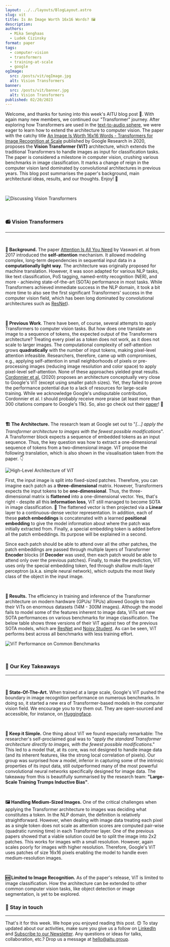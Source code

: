 ```yaml
---
layout: ../../layouts/BlogLayout.astro
slug: vit
title: Is An Image Worth 16x16 Words? 🖼️
description: 
authors:
  - Mika Senghaas
  - Ludek Cizinsky
format: paper
tags:
  - computer-vision
  - transformers
  - training-at-scale
  - google
ogImage: 
  src: /posts/vit/ogImage.jpg
  alt: Vision Transformers
banner: 
  src: /posts/vit/banner.jpg
  alt: Vision Transformers
published: 02/20/2023
---
```


Welcome, and thanks for tuning into this week's AITU blog post 🙌. With again many new members, we continued our "Transformer" journey. After exploring how Transformers are used in the [text-to-audio sphere](https://aitu.group/blog/music-lm), we were eager to learn how to extend the architecture to computer vision. The paper with the catchy title [An Image Is Worth 16x16 Words - Transformers for Image Recognition at Scale](https://arxiv.org/abs/2010.11929) published by Google Research in 2020, proposes the **Vision Transformer (ViT)** architecture, which extends the traditional Transformers to handle images as input for classification tasks. The paper is considered a milestone in computer vision, crushing various benchmarks in image classification. It marks a change of reign in the computer vision land dominated by convolutional architectures in previous years. This blog post summarises the paper's background, main architectural ideas, results, and our thoughts. Enjoy! 🤗

<br/>

![Discussing Vision Transformers](/posts/vit/group.jpg)

<br/>

### 📻 Vision Transformers

---

<br/>

**📍 Background.** The paper [Attention Is All You Need](https://arxiv.org/abs/1706.03762) by Vaswani et. al from 2017 introduced the **self-attention** mechanism. It allowed modeling complex, long-term dependencies in sequential input data in a **computationally light way**. The architecture was originally proposed for machine translation. However, it was soon adapted for various NLP tasks, like text classification, PoS tagging, named-entity recognition (NER), and more - achieving state-of-the-art (SOTA) performance in most tasks. While Transformers achieved immediate success in the NLP domain, it took a bit more time to also see the first significant Transformers' success in the computer vision field, which has been long dominated by convolutional architectures such as [ResNet](https://arxiv.org/abs/1512.03385)).

<br/>

**🔖 Previous Work**. There have been, of course, several attempts to apply Transformers to computer vision tasks. But how does one translate an image to a sequence of tokens, the expected output of the Transformers architecture? Treating every pixel as a token does not work, as it does not scale to larger images. The computational complexity of self-attention grows **quadratically** with the number of input tokens, making pixel-level attention infeasible. Researchers, therefore, came up with compromises, e.g., applying self-attention in small neighborhoods of pixels or pre-processing images (reducing image resolution and color space) to apply pixel-level self-attention. None of these approaches yielded great results. [Cordonnier et al.](https://arxiv.org/abs/1911.03584) (2020) proposes an architecture conceptually very close to Google's ViT (except using smaller patch sizes). Yet, they failed to prove the performance potential due to a lack of resources for large-scale training. While we acknowledge Google's undisputable contribution, Cordonnier et al. l should probably receive more praise (at least more than 300 citations compare to Google's 11k). So, also go check out their [paper](https://arxiv.org/pdf/1911.03584.pdf)! 🤗

<br/>

**🏗️ The Architecture.** The research team at Google set out to "_[...] apply the Transformer architecture to images with the fewest possible modifications_". A Transformer block expects a sequence of embedded tokens as an input sequence. Thus, the key question was how to extract a one-dimensional sequence of tokens from a two-dimensional image. ViT propose the following translation, which is also shown in the visualisation taken from the paper. 👇

![High-Level Architecture of ViT](/posts/vit/architecture.jpg)

First, the input image is split into fixed-sized patches. Therefore, you can imagine each patch as a **three-dimensional** matrix. However, Transformers expects the input tokens to be **one-dimensional**. Thus, the three-dimensional matrix is **flattened** into a one-dimensional vector. Yes, that's right - despite all this **information loss**, ViT still managed to become SOTA in image classification. 🤯 The flattened vector is then projected via a **Linear** layer to a  continuous-dense vector representation. In addition, each of these **patch embeddings** is concatenated with a learned **positional embedding** to give the model information about where the patch was initially extracted from. Finally, a special embedding token is added before all the patch embeddings. Its purpose will be explained in a second.

Since each patch should be able to attend over all the other patches, the patch embeddings are passed through multiple layers of Transformer **Encoder** blocks (if **Decoder** was used, then each patch would be able to attend only over the previous patches). Finally, to make the prediction, ViT uses only the special embedding token, fed through shallow multi-layer perceptron (a.k.a. simple neural network), which outputs the most likely class of the object in the input image.

<br/>

**🎈 Results.** The efficiency in training and inference of the Transformer architecture on modern hardware (GPUs/ TPUs) allowed Google to train their ViTs on enormous datasets (14M - 300M images). Although the model fails to model some of the features inherent to image data, ViTs set new SOTA performances on various benchmarks for image classification. The below table shows three versions of their ViT against two of the previous SOTA models, which are [ResNet](https://arxiv.org/abs/1512.03385) and [Noisy Student](https://arxiv.org/abs/1911.04252). As can be seen, ViT performs best across all benchmarks with less training effort.

![ViT Performance on Common Benchmarks](/posts/vit/performance.jpg)

<br/>

### 🔮 Our Key Takeaways

---

<br/>

**🌟 State-Of-The-Art.** When trained at a large scale, Google's ViT pushed the boundary in image recognition performance on numerous benchmarks. In doing so, it started a new era of Transformer-based models in the computer vision field. We encourage you to try them out. They are open-sourced and accessible, for instance, on [Huggingface](https://huggingface.co/models?pipeline_tag=image-classification&sort=downloads).

<br/>

**🤌 Keep it Simple.** One thing about ViT we found especially remarkable: The researcher's self-proclaimed goal was to "_apply the standard Transformer architecture directly to images, with the fewest possible modifications_." This led to a model that, at its core, was not designed to handle image data (and its inherent features, like the strong local correlation of pixels). Our group was surprised how a model, inferior in capturing some of the intrinsic properties of its input data, still outperformed many of the most powerful convolutional neural networks specifically designed for image data. The takeaway from this is beautifully summarised by the research team:
**"Large-Scale Training Trumps Inductive Bias"**.

<br/>

**🖼️ Handling Medium-Sized Images.** One of the critical challenges when applying the Transformer architecture to images was deciding what constitutes a token. In the NLP domain, the definition is relatively straightforward. However, when dealing with image data treating each pixel as a single token does not scale as attention scores are computed pair-wise (quadratic running time) in each Transformer layer. One of the previous papers showed that a viable solution could be to split the image into 2x2 patches. This works for images with a small resolution. However, again scales poorly for images with higher resolution. Therefore, Google's ViT uses patches of size 16x16 pixels enabling the model to handle even medium-resolution images.

<br/>

**🆘 Limited to Image Recognition.** As of the paper's release, ViT is limited to image classification. How the architecture can be extended to other common computer vision tasks, like object detection or image segmentation, is yet to be explored.

### 📣 Stay in touch

---

That's it for this week. We hope you enjoyed reading this post. 😊 To stay updated about our activities, make sure you give us a follow on [LinkedIn](https://www.linkedin.com/company/aitu-dk/) and [Subscribe to our Newsletter](https://aitu.group/#newsletter). Any questions or ideas for talks, collaboration, etc.? Drop us a message at [hello@aitu.group](mailto:hello@aitu.group).
